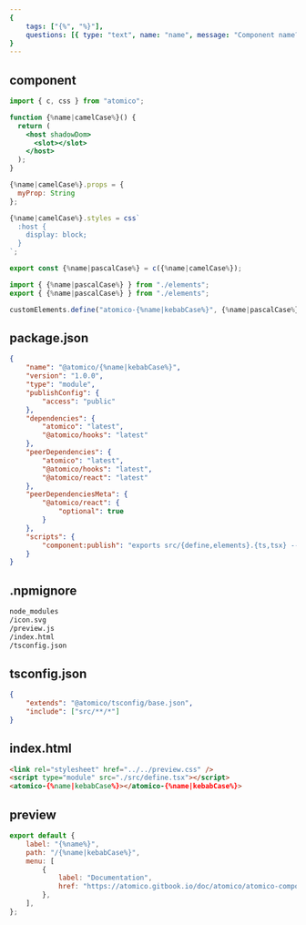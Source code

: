 ```yaml
---
{
    tags: ["{%", "%}"],
    questions: [{ type: "text", name: "name", message: "Component name?" }],
}
---
```


## component

```jsx {%name|kebabCase%}/src/elements.tsx
import { c, css } from "atomico";

function {%name|camelCase%}() {
  return (
    <host shadowDom>
      <slot></slot>
    </host>
  );
}

{%name|camelCase%}.props = {
  myProp: String
};

{%name|camelCase%}.styles = css`
  :host {
    display: block;
  }
`;

export const {%name|pascalCase%} = c({%name|camelCase%});
```

```jsx {%name|kebabCase%}/src/define.tsx
import { {%name|pascalCase%} } from "./elements";
export { {%name|pascalCase%} } from "./elements";

customElements.define("atomico-{%name|kebabCase%}", {%name|pascalCase%});
```

## package.json

```json {%name|kebabCase%}/package.json
{
    "name": "@atomico/{%name|kebabCase%}",
    "version": "1.0.0",
    "type": "module",
    "publishConfig": {
        "access": "public"
    },
    "dependencies": {
        "atomico": "latest",
        "@atomico/hooks": "latest"
    },
    "peerDependencies": {
        "atomico": "latest",
        "@atomico/hooks": "latest",
        "@atomico/react": "latest"
    },
    "peerDependenciesMeta": {
        "@atomico/react": {
            "optional": true
        }
    },
    "scripts": {
        "component:publish": "exports src/{define,elements}.{ts,tsx} --types --exports --minify --publish --analyzer --main define"
    }
}
```

## .npmignore

```txt {%name|kebabCase%}/.npmignore
node_modules
/icon.svg
/preview.js
/index.html
/tsconfig.json
```

## tsconfig.json

```json {%name|kebabCase%}/tsconfig.json
{
    "extends": "@atomico/tsconfig/base.json",
    "include": ["src/**/*"]
}
```

## index.html

```html {%name|kebabCase%}/index.html
<link rel="stylesheet" href="../../preview.css" />
<script type="module" src="./src/define.tsx"></script>
<atomico-{%name|kebabCase%}></atomico-{%name|kebabCase%}>
```

## preview

```js {%name|kebabCase%}/preview.js
export default {
    label: "{%name%}",
    path: "/{%name|kebabCase%}",
    menu: [
        {
            label: "Documentation",
            href: "https://atomico.gitbook.io/doc/atomico/atomico-components/{%name|kebabCase%}",
        },
    ],
};
```

